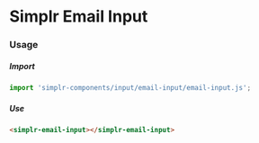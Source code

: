 # Simplr Email Input

### Usage

##### Import
```js
import 'simplr-components/input/email-input/email-input.js';
```

##### Use
```html
<simplr-email-input></simplr-email-input>
```
